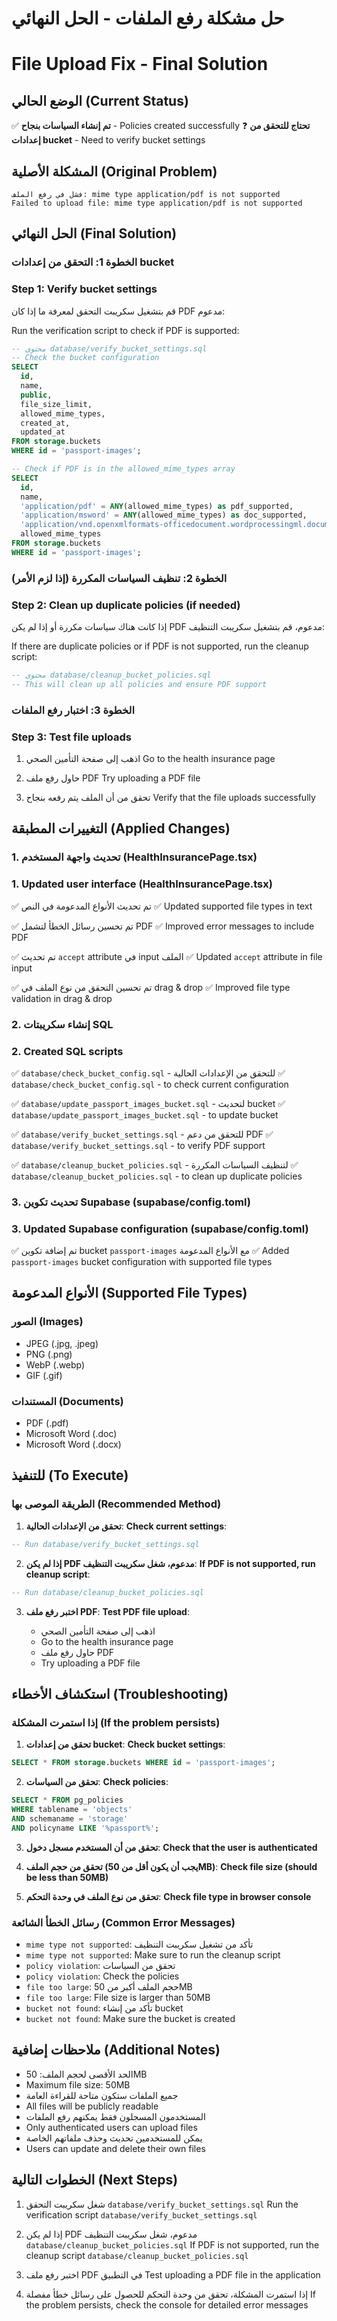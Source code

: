 # حل مشكلة رفع الملفات - الحل النهائي
# File Upload Fix - Final Solution

## الوضع الحالي (Current Status)

✅ **تم إنشاء السياسات بنجاح** - Policies created successfully
❓ **تحتاج للتحقق من إعدادات bucket** - Need to verify bucket settings

## المشكلة الأصلية (Original Problem)
```
فشل في رفع الملف: mime type application/pdf is not supported
Failed to upload file: mime type application/pdf is not supported
```

## الحل النهائي (Final Solution)

### الخطوة 1: التحقق من إعدادات bucket
### Step 1: Verify bucket settings

قم بتشغيل سكريبت التحقق لمعرفة ما إذا كان PDF مدعوم:

Run the verification script to check if PDF is supported:

```sql
-- محتوى database/verify_bucket_settings.sql
-- Check the bucket configuration
SELECT 
  id,
  name,
  public,
  file_size_limit,
  allowed_mime_types,
  created_at,
  updated_at
FROM storage.buckets 
WHERE id = 'passport-images';

-- Check if PDF is in the allowed_mime_types array
SELECT 
  id,
  name,
  'application/pdf' = ANY(allowed_mime_types) as pdf_supported,
  'application/msword' = ANY(allowed_mime_types) as doc_supported,
  'application/vnd.openxmlformats-officedocument.wordprocessingml.document' = ANY(allowed_mime_types) as docx_supported,
  allowed_mime_types
FROM storage.buckets 
WHERE id = 'passport-images';
```

### الخطوة 2: تنظيف السياسات المكررة (إذا لزم الأمر)
### Step 2: Clean up duplicate policies (if needed)

إذا كانت هناك سياسات مكررة أو إذا لم يكن PDF مدعوم، قم بتشغيل سكريبت التنظيف:

If there are duplicate policies or if PDF is not supported, run the cleanup script:

```sql
-- محتوى database/cleanup_bucket_policies.sql
-- This will clean up all policies and ensure PDF support
```

### الخطوة 3: اختبار رفع الملفات
### Step 3: Test file uploads

1. اذهب إلى صفحة التأمين الصحي
   Go to the health insurance page

2. حاول رفع ملف PDF
   Try uploading a PDF file

3. تحقق من أن الملف يتم رفعه بنجاح
   Verify that the file uploads successfully

## التغييرات المطبقة (Applied Changes)

### 1. تحديث واجهة المستخدم (HealthInsurancePage.tsx)
### 1. Updated user interface (HealthInsurancePage.tsx)

✅ تم تحديث الأنواع المدعومة في النص
✅ Updated supported file types in text

✅ تم تحسين رسائل الخطأ لتشمل PDF
✅ Improved error messages to include PDF

✅ تم تحديث `accept` attribute في input الملف
✅ Updated `accept` attribute in file input

✅ تم تحسين التحقق من نوع الملف في drag & drop
✅ Improved file type validation in drag & drop

### 2. إنشاء سكريبتات SQL
### 2. Created SQL scripts

✅ `database/check_bucket_config.sql` - للتحقق من الإعدادات الحالية
✅ `database/check_bucket_config.sql` - to check current configuration

✅ `database/update_passport_images_bucket.sql` - لتحديث bucket
✅ `database/update_passport_images_bucket.sql` - to update bucket

✅ `database/verify_bucket_settings.sql` - للتحقق من دعم PDF
✅ `database/verify_bucket_settings.sql` - to verify PDF support

✅ `database/cleanup_bucket_policies.sql` - لتنظيف السياسات المكررة
✅ `database/cleanup_bucket_policies.sql` - to clean up duplicate policies

### 3. تحديث تكوين Supabase (supabase/config.toml)
### 3. Updated Supabase configuration (supabase/config.toml)

✅ تم إضافة تكوين bucket `passport-images` مع الأنواع المدعومة
✅ Added `passport-images` bucket configuration with supported file types

## الأنواع المدعومة (Supported File Types)

### الصور (Images)
- JPEG (.jpg, .jpeg)
- PNG (.png)
- WebP (.webp)
- GIF (.gif)

### المستندات (Documents)
- PDF (.pdf)
- Microsoft Word (.doc)
- Microsoft Word (.docx)

## للتنفيذ (To Execute)

### الطريقة الموصى بها (Recommended Method)

1. **تحقق من الإعدادات الحالية**:
   **Check current settings**:

```sql
-- Run database/verify_bucket_settings.sql
```

2. **إذا لم يكن PDF مدعوم، شغل سكريبت التنظيف**:
   **If PDF is not supported, run cleanup script**:

```sql
-- Run database/cleanup_bucket_policies.sql
```

3. **اختبر رفع ملف PDF**:
   **Test PDF file upload**:

   - اذهب إلى صفحة التأمين الصحي
   - Go to the health insurance page
   - حاول رفع ملف PDF
   - Try uploading a PDF file

## استكشاف الأخطاء (Troubleshooting)

### إذا استمرت المشكلة (If the problem persists)

1. **تحقق من إعدادات bucket**:
   **Check bucket settings**:

```sql
SELECT * FROM storage.buckets WHERE id = 'passport-images';
```

2. **تحقق من السياسات**:
   **Check policies**:

```sql
SELECT * FROM pg_policies 
WHERE tablename = 'objects' 
AND schemaname = 'storage'
AND policyname LIKE '%passport%';
```

3. **تحقق من أن المستخدم مسجل دخول**:
   **Check that the user is authenticated**

4. **تحقق من حجم الملف (يجب أن يكون أقل من 50MB)**:
   **Check file size (should be less than 50MB)**

5. **تحقق من نوع الملف في وحدة التحكم**:
   **Check file type in browser console**

### رسائل الخطأ الشائعة (Common Error Messages)

- `mime type not supported`: تأكد من تشغيل سكريبت التنظيف
- `mime type not supported`: Make sure to run the cleanup script
- `policy violation`: تحقق من السياسات
- `policy violation`: Check the policies
- `file too large`: حجم الملف أكبر من 50MB
- `file too large`: File size is larger than 50MB
- `bucket not found`: تأكد من إنشاء bucket
- `bucket not found`: Make sure the bucket is created

## ملاحظات إضافية (Additional Notes)

- الحد الأقصى لحجم الملف: 50MB
- Maximum file size: 50MB
- جميع الملفات ستكون متاحة للقراءة العامة
- All files will be publicly readable
- المستخدمون المسجلون فقط يمكنهم رفع الملفات
- Only authenticated users can upload files
- يمكن للمستخدمين تحديث وحذف ملفاتهم الخاصة
- Users can update and delete their own files

## الخطوات التالية (Next Steps)

1. شغل سكريبت التحقق `database/verify_bucket_settings.sql`
   Run the verification script `database/verify_bucket_settings.sql`

2. إذا لم يكن PDF مدعوم، شغل سكريبت التنظيف `database/cleanup_bucket_policies.sql`
   If PDF is not supported, run the cleanup script `database/cleanup_bucket_policies.sql`

3. اختبر رفع ملف PDF في التطبيق
   Test uploading a PDF file in the application

4. إذا استمرت المشكلة، تحقق من وحدة التحكم للحصول على رسائل خطأ مفصلة
   If the problem persists, check the console for detailed error messages
